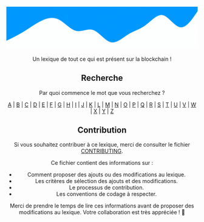 <div align="center">

![CryptoLexique](/assets/CryptoLexique.gif)

Un lexique de tout ce qui est présent sur la blockchain !

</div>



<div align="center">
  <h2>Recherche</h2>
  <p> Par quoi commence le mot que vous recherchez ? </p>
  <div>
    <a href="/CryptoLexique/blob/main/src/A/index.md">A</a> |
    <a href="/CryptoLexique/blob/main/src/B/index.md">B</a> |
    <a href="/CryptoLexique/blob/main/src/C/index.md">C</a> |
    <a href="/CryptoLexique/blob/main/src/D/index.md">D</a> |
    <a href="/CryptoLexique/blob/main/src/E/index.md">E</a> |
    <a href="/CryptoLexique/blob/main/src/F/index.md">F</a> |
    <a href="/CryptoLexique/blob/main/src/G/index.md">G</a> |
    <a href="/CryptoLexique/blob/main/src/H/index.md">H</a> |
    <a href="/CryptoLexique/blob/main/src/I/index.md">I</a> |
    <a href="/CryptoLexique/blob/main/src/J/index.md">J</a> |
    <a href="/CryptoLexique/blob/main/src/K/index.md">K</a> |
    <a href="/CryptoLexique/blob/main/src/L/index.md">L</a> |
    <a href="/CryptoLexique/blob/main/src/M/index.md">M</a> |
    <a href="/CryptoLexique/blob/main/src/N/index.md">N</a> |
    <a href="/CryptoLexique/blob/main/src/O/index.md">O</a> |
    <a href="/CryptoLexique/blob/main/src/P/index.md">P</a> |
    <a href="/CryptoLexique/blob/main/src/Q/index.md">Q</a> |
    <a href="/CryptoLexique/blob/main/src/R/index.md">R</a> |
    <a href="/CryptoLexique/blob/main/src/S/index.md">S</a> |
    <a href="/CryptoLexique/blob/main/src/T/index.md">T</a> |
    <a href="/CryptoLexique/blob/main/src/U/index.md">U</a> |
    <a href="/CryptoLexique/blob/main/src/V/index.md">V</a> |
    <a href="/CryptoLexique/blob/main/src/W/index.md">W</a> |
    <a href="/CryptoLexique/blob/main/src/X/index.md">X</a> |
    <a href="/CryptoLexique/blob/main/src/Y/index.md">Y</a> |
    <a href="/CryptoLexique/blob/main/src/Z/index.md">Z</a>
  </div>
</div>

<div align="center">


<h2> Contribution </h2>

Si vous souhaitez contribuer à ce lexique, merci de consulter le fichier [CONTRIBUTING](/.github/CONTRIBUTING.md).

Ce fichier contient des informations sur :

- Comment proposer des ajouts ou des modifications au lexique.
- Les critères de sélection des ajouts et des modifications.
- Le processus de contribution.
- Les conventions de codage à respecter.

Merci de prendre le temps de lire ces informations avant de proposer des modifications au lexique. Votre collaboration est très appréciée ! 🎉

</div>


